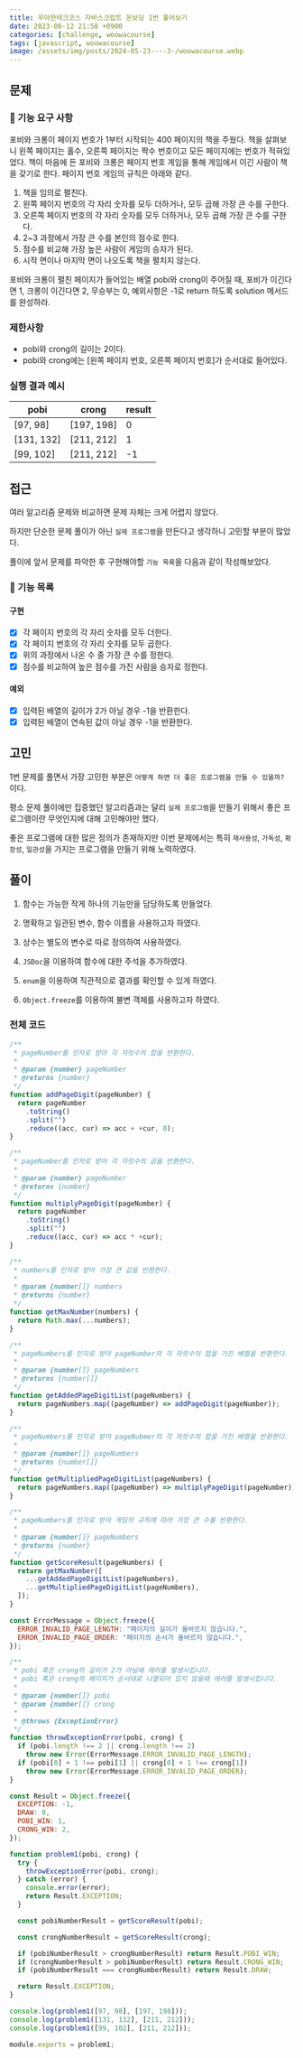 ```yaml
---
title: 우아한테크코스 자바스크립트 온보딩 1번 풀어보기
date: 2023-06-12 21:58 +0900
categories: [challenge, woowacourse]
tags: [javascript, woowacourse]
image: /assets/img/posts/2024-05-23----3-/woowacourse.webp
---
```

## 문제

### 🚀 기능 요구 사항

포비와 크롱이 페이지 번호가 1부터 시작되는 400 페이지의 책을 주웠다. 책을 살펴보니 왼쪽 페이지는 홀수, 오른쪽 페이지는 짝수 번호이고 모든 페이지에는 번호가 적혀있었다. 책이 마음에 든 포비와 크롱은 페이지 번호 게임을 통해 게임에서 이긴 사람이 책을 갖기로 한다. 페이지 번호 게임의 규칙은 아래와 같다.

1. 책을 임의로 펼친다.
2. 왼쪽 페이지 번호의 각 자리 숫자를 모두 더하거나, 모두 곱해 가장 큰 수를 구한다.
3. 오른쪽 페이지 번호의 각 자리 숫자를 모두 더하거나, 모두 곱해 가장 큰 수를 구한다.
4. 2~3 과정에서 가장 큰 수를 본인의 점수로 한다.
5. 점수를 비교해 가장 높은 사람이 게임의 승자가 된다.
6. 시작 면이나 마지막 면이 나오도록 책을 펼치지 않는다.

포비와 크롱이 펼친 페이지가 들어있는 배열 pobi와 crong이 주어질 때, 포비가 이긴다면 1, 크롱이 이긴다면 2, 무승부는 0, 예외사항은 -1로 return 하도록 solution 메서드를 완성하라.

### 제한사항

- pobi와 crong의 길이는 2이다.
- pobi와 crong에는 [왼쪽 페이지 번호, 오른쪽 페이지 번호]가 순서대로 들어있다.

### 실행 결과 예시

| pobi       | crong      | result |
| ---------- | ---------- | ------ |
| [97, 98]   | [197, 198] | 0      |
| [131, 132] | [211, 212] | 1      |
| [99, 102]  | [211, 212] | -1     |

## 접근
여러 알고리즘 문제와 비교하면 문제 자체는 크게 어렵지 않았다.

하지만 단순한 문제 풀이가 아닌 `실제 프로그램`을 만든다고 생각하니 고민할 부분이 많았다. 

풀이에 앞서 문제를 파악한 후 구현해야할 `기능 목록`을 다음과 같이 작성해보았다.

### 📝 기능 목록

#### 구현
- [x] 각 페이지 번호의 각 자리 숫자를 모두 더한다.
- [x] 각 페이지 번호의 각 자리 숫자를 모두 곱한다.
- [x] 위의 과정에서 나온 수 중 가장 큰 수를 정한다.
- [x] 점수를 비교하여 높은 점수를 가진 사람을 승자로 정한다.

#### 예외
- [x] 입력된 배열의 길이가 2가 아닐 경우 -1을 반환한다.
- [x] 입력된 배열이 연속된 값이 아닐 경우 -1을 반환한다.

## 고민

1번 문제를 풀면서 가장 고민한 부분은 `어떻게 하면 더 좋은 프로그램을 만들 수 있을까?` 이다.

평소 문제 풀이에만 집중했던 알고리즘과는 달리 `실제 프로그램`을 만들기 위해서 좋은 프로그램이란 무엇인지에 대해 고민해야만 했다.

좋은 프로그램에 대한 많은 정의가 존재하지만 이번 문제에서는 특히 `재사용성`, `가독성`, `확장성`, `일관성`을 가지는 프로그램을 만들기 위해 노력하였다.

## 풀이

1. 함수는 가능한 작게 하나의 기능만을 담당하도록 만들었다.

2. 명확하고 일관된 변수, 함수 이름을 사용하고자 하였다.

3. 상수는 별도의 변수로 따로 정의하여 사용하였다.

4. `JSDoc`을 이용하여 함수에 대한 주석을 추가하였다.

5. `enum`을 이용하여 직관적으로 결과를 확인할 수 있게 하였다.

6. `Object.freeze`를 이용하여 불변 객체를 사용하고자 하였다.

### 전체 코드
```javascript
/**
 * pageNumber를 인자로 받아 각 자릿수의 합을 반환한다.
 *
 * @param {number} pageNumber
 * @returns {number}
 */
function addPageDigit(pageNumber) {
  return pageNumber
    .toString()
    .split("")
    .reduce((acc, cur) => acc + +cur, 0);
}

/**
 * pageNumber를 인자로 받아 각 자릿수의 곱을 반환한다.
 *
 * @param {number} pageNumber
 * @returns {number}
 */
function multiplyPageDigit(pageNumber) {
  return pageNumber
    .toString()
    .split("")
    .reduce((acc, cur) => acc * +cur);
}

/**
 * numbers를 인자로 받아 가장 큰 값을 반환한다.
 *
 * @param {number[]} numbers
 * @returns {number}
 */
function getMaxNumber(numbers) {
  return Math.max(...numbers);
}

/**
 * pageNumbers를 인자로 받아 pageNumber의 각 자릿수의 합을 가진 배열을 반환한다.
 *
 * @param {number[]} pageNumbers
 * @returns {number[]}
 */
function getAddedPageDigitList(pageNumbers) {
  return pageNumbers.map((pageNumber) => addPageDigit(pageNumber));
}

/**
 * pageNumbers를 인자로 받아 pageNubmer의 각 자릿수의 합을 가진 배열을 반환한다.
 *
 * @param {number[]} pageNumbers
 * @returns {number[]}
 */
function getMultipliedPageDigitList(pageNumbers) {
  return pageNumbers.map((pageNumber) => multiplyPageDigit(pageNumber));
}

/**
 * pageNumbers를 인자로 받아 게임의 규칙에 따라 가장 큰 수를 반환한다.
 *
 * @param {number[]} pageNumbers
 * @returns {number}
 */
function getScoreResult(pageNumbers) {
  return getMaxNumber([
    ...getAddedPageDigitList(pageNumbers),
    ...getMultipliedPageDigitList(pageNumbers),
  ]);
}

const ErrorMessage = Object.freeze({
  ERROR_INVALID_PAGE_LENGTH: "페이지의 길이가 올바르지 않습니다.",
  ERROR_INVALID_PAGE_ORDER: "페이지의 순서가 올바르지 않습니다.",
});

/**
 * pobi 혹은 crong의 길이가 2가 아닐때 에러를 발생시킵니다.
 * pobi 혹은 crong의 페이지가 순서대로 나열되어 있지 않을때 에러를 발생시킵니다.
 *
 * @param {number[]} pobi
 * @param {number[]} crong
 *
 * @throws {ExceptionError}
 */
function throwExceptionError(pobi, crong) {
  if (pobi.length !== 2 || crong.length !== 2)
    throw new Error(ErrorMessage.ERROR_INVALID_PAGE_LENGTH);
  if (pobi[0] + 1 !== pobi[1] || crong[0] + 1 !== crong[1])
    throw new Error(ErrorMessage.ERROR_INVALID_PAGE_ORDER);
}

const Result = Object.freeze({
  EXCEPTION: -1,
  DRAW: 0,
  POBI_WIN: 1,
  CRONG_WIN: 2,
});

function problem1(pobi, crong) {
  try {
    throwExceptionError(pobi, crong);
  } catch (error) {
    console.error(error);
    return Result.EXCEPTION;
  }

  const pobiNumberResult = getScoreResult(pobi);

  const crongNumberResult = getScoreResult(crong);

  if (pobiNumberResult > crongNumberResult) return Result.POBI_WIN;
  if (crongNumberResult > pobiNumberResult) return Result.CRONG_WIN;
  if (pobiNumberResult === crongNumberResult) return Result.DRAW;

  return Result.EXCEPTION;
}

console.log(problem1([97, 98], [197, 198]));
console.log(problem1([131, 132], [211, 212]));
console.log(problem1([99, 102], [211, 212]));

module.exports = problem1;
```